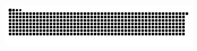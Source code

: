 
<div align="center>

  
<img src="https://cdn.jsdelivr.net/gh/cuikeyao/cdn/static/gif/coding.gif" /><br>




![亮色](https://raw.githubusercontent.com/cuikeyao/cuikeyao/output/github-contribution-grid-snake.svg)

</div>
